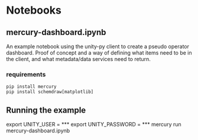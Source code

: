 # Notebooks

## mercury-dashboard.ipynb

An example notebook using the unity-py client to create a pseudo operator dashboard. Proof of concept and a way of defining what items need to be in the client, and what metadata/data services need to return.

### requirements
```
pip install mercury
pip install schemdraw[matplotlib]
```

## Running the example
export UNITY_USER = ***
export UNITY_PASSWORD = ***
mercury run mercury-dashboard.ipynb

